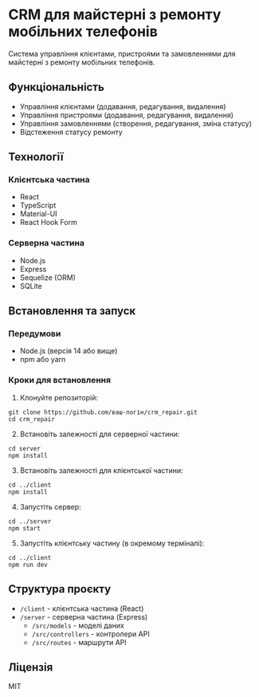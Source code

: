 # CRM для майстерні з ремонту мобільних телефонів

Система управління клієнтами, пристроями та замовленнями для майстерні з ремонту мобільних телефонів.

## Функціональність

- Управління клієнтами (додавання, редагування, видалення)
- Управління пристроями (додавання, редагування, видалення)
- Управління замовленнями (створення, редагування, зміна статусу)
- Відстеження статусу ремонту

## Технології

### Клієнтська частина
- React
- TypeScript
- Material-UI
- React Hook Form

### Серверна частина
- Node.js
- Express
- Sequelize (ORM)
- SQLite

## Встановлення та запуск

### Передумови
- Node.js (версія 14 або вище)
- npm або yarn

### Кроки для встановлення

1. Клонуйте репозиторій:
```
git clone https://github.com/ваш-логін/crm_repair.git
cd crm_repair
```

2. Встановіть залежності для серверної частини:
```
cd server
npm install
```

3. Встановіть залежності для клієнтської частини:
```
cd ../client
npm install
```

4. Запустіть сервер:
```
cd ../server
npm start
```

5. Запустіть клієнтську частину (в окремому терміналі):
```
cd ../client
npm run dev
```

## Структура проєкту

- `/client` - клієнтська частина (React)
- `/server` - серверна частина (Express)
  - `/src/models` - моделі даних
  - `/src/controllers` - контролери API
  - `/src/routes` - маршрути API

## Ліцензія

MIT
